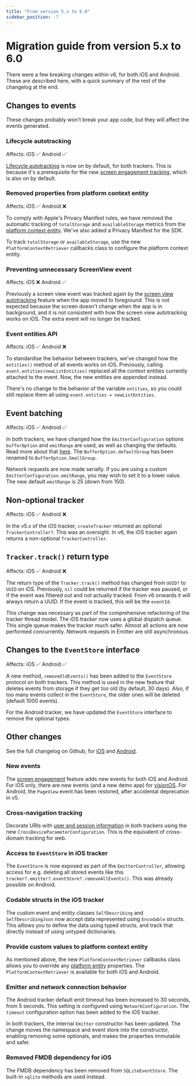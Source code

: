 ```yaml
---
title: "From version 5.x to 6.0"
sidebar_position: -7
---
```


# Migration guide from version 5.x to 6.0

There were a few breaking changes within v6, for both iOS and Android. These are described here, with a quick summary of the rest of the changelog at the end.

## Changes to events

These changes probably won't break your app code, but they will affect the events generated.

### Lifecycle autotracking

Affects: iOS ✅ Android ✅

[Lifecycle autotracking](/docs/sources/trackers/mobile-trackers/tracking-events/lifecycle-tracking/index.md) is now on by default, for both trackers. This is because it's a prerequisite for the new [screen engagement tracking](/docs/sources/trackers/mobile-trackers/tracking-events/screen-tracking/index.md#screen-engagement-tracking), which is also on by default.

### Removed properties from platform context entity

Affects: iOS ✅ Android ❌

To comply with Apple's Privacy Manifest rules, we have removed the automatic tracking of `totalStorage` and `availableStorage` metrics from the [platform context entity](/docs/sources/trackers/mobile-trackers/tracking-events/platform-and-application-context/index.md). We've also added a Privacy Manifest for the SDK.

To track `totalStorage` or `availableStorage`, use the new `PlatformContextRetriever` callbacks class to configure the platform context entity.

### Preventing unnecessary ScreenView event

Affects: iOS ❌ Android ✅

Previously a screen view event was tracked again by the [screen view autotracking](/docs/sources/trackers/mobile-trackers/tracking-events/screen-tracking/index.md) feature when the app moved to foreground. This is not expected because the screen doesn't change when the app is in background, and it is not consistent with how the screen view autotracking works on iOS. The extra event will no longer be tracked.

### Event entities API

Affects: iOS ✅ Android ❌

To standardise the behavior between trackers, we've changed how the `entities()` method of all events works on iOS. Previously, calling `event.entities(newListEntities)` replaced all the context entities currently attached to the event. Now, the new entities are appended instead.

There's no change to the behavior of the variable `entities`, so you could still replace them all using `event.entities = newListEntities`.

## Event batching

Affects: iOS ✅ Android ✅

In both trackers, we have changed how the `EmitterConfiguration` options `bufferOption` and `emitRange` are used, as well as changing the defaults. Read more about that [here](/docs/sources/trackers/mobile-trackers/configuring-how-events-are-sent/index.md#configuring-how-many-events-to-send-in-one-request). The `BufferOption.defaultGroup` has been renamed to `BufferOption.SmallGroup`.

Network requests are now made serially. If you are using a custom `EmitterConfiguration.emitRange`, you may wish to set it to a lower value. The new default `emitRange` is 25 (down from 150).

## Non-optional tracker

Affects: iOS ✅ Android ❌

In the v5.x of the iOS tracker, `createTracker` returned an optional `TrackerController?`. This was an oversight. In v6, the iOS tracker again returns a non-optional `TrackerController`.

## `Tracker.track()` return type

Affects: iOS ✅ Android ❌

The return type of the `Tracker.track()` method has changed from `UUID?` to `UUID` on iOS. Previously, `nil` could be returned if the tracker was paused, or if the event was filtered out and not actually tracked. From v6 onwards it will always return a UUID. If the event is tracked, this will be the `eventId`.

This change was necessary as part of the comprehensive refactoring of the tracker thread model. The iOS tracker now uses a global dispatch queue. This single queue makes the tracker much safer. Almost all actions are now performed concurrently. Network requests in Emitter are still asynchronous.

## Changes to the `EventStore` interface

Affects: iOS ✅ Android ✅

A new method, `removeOldEvents()` has been added to the `EventStore` protocol on both trackers. This method is used in the new feature that deletes events from storage if they get too old (by default, 30 days). Also, if too many events collect in the `EventStore`, the older ones will be deleted (default 1000 events).

For the Android tracker, we have updated the `EventStore` interface to remove the optional types.

## Other changes

See the full changelog on Github, for [iOS](https://github.com/snowplow/snowplow-ios-tracker/releases/tag/6.0.0) and [Android](https://github.com/snowplow/snowplow-android-tracker/releases/tag/6.0.0).

### New events

The [screen engagement](/docs/sources/trackers/mobile-trackers/tracking-events/screen-tracking/index.md#screen-engagement-tracking) feature adds new events for both iOS and Android. For iOS only, there are new events (and a new demo app) for [visionOS](/docs/sources/trackers/mobile-trackers/tracking-events/visionos/index.md). For Android, the `PageView` event has been restored, after accidental deprecation in v5.

### Cross-navigation tracking

Decorate URIs with [user and session information](/docs/sources/trackers/mobile-trackers/tracking-events/session-tracking/index.md#decorating-outgoing-links-using-cross-navigation-tracking) in both trackers using the new `CrossDeviceParameterConfiguration`. This is the equivalent of cross-domain tracking for web.

### Access to `EventStore` in iOS tracker

The `EventStore` is now exposed as part of the `EmitterController`, allowing access for e.g. deleting all stored events like this `tracker?.emitter?.eventStore?.removeAllEvents()`. This was already possible on Android.

### Codable structs in the iOS tracker

The custom event and entity classes `SelfDescribing` and `SelfDescribingJson` now accept data represented using `Encodable` structs. This alllows you to define the data using typed structs, and track that directly instead of using untyped dictionaries.

### Provide custom values to platform context entity

As mentioned above, the new `PlatformContextRetriever` callbacks class allows you to override any [platform entity](/docs/sources/trackers/mobile-trackers/tracking-events/platform-and-application-context/index.md#overriding-platform-context-properties) properties. The `PlatformContextRetriever` is available for both iOS and Android.

### Emitter and network connection behavior

The Android tracker default emit timeout has been increased to 30 seconds, from 5 seconds. This setting is configured using `NetworkConfiguration`. The `timeout` configuration option has been added to the iOS tracker.

In both trackers, the internal `Emitter` constructor has been updated. The change moves the namespace and event store into the constructor, enabling removing some optionals, and makes the properties immutable and safer.

### Removed FMDB dependency for iOS

The FMDB dependency has been removed from `SQLiteEventStore`. The built-in `sqlite` methods are used instead.
